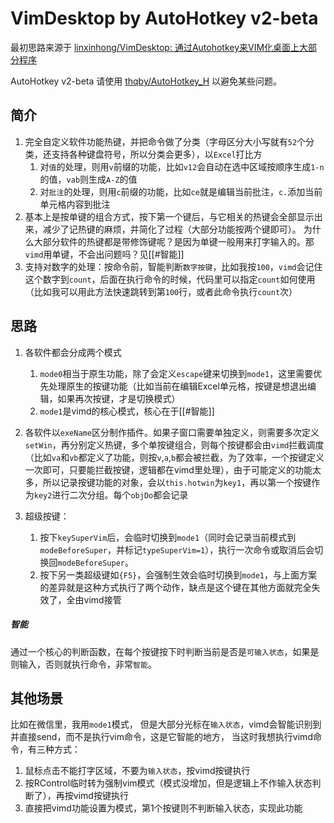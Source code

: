 # VimDesktop by AutoHotkey v2-beta
最初思路来源于 [linxinhong/VimDesktop: 通过Autohotkey来VIM化桌面上大部分程序](https://gitee.com/linxinhong/VimDesktop)

AutoHotkey v2-beta 请使用 [thqby/AutoHotkey_H](https://github.com/thqby/AutoHotkey_H) 以避免某些问题。

## 简介

1. 完全自定义软件功能热键，并把命令做了分类（字母区分大小写就有`52`个分类，还支持各种键盘符号，所以分类会更多），以`Excel`打比方
    1. 对`值`的处理，则用`v`前缀的功能，比如`v12`会自动在选中区域按顺序生成`1-n`的值，`vab`则生成`A-Z`的值
    2. 对`批注`的处理，则用`c`前缀的功能，比如`ce`就是编辑当前批注，`c.`添加当前单元格内容到批注
2. 基本上是按单键的组合方式，按下第一个键后，与它相关的热键会全部显示出来，减少了记热键的麻烦，并简化了过程（大部分功能按两个键即可）。
    为什么大部分软件的热键都是带修饰键呢？是因为单键一般用来打字输入的。那`vimd`用单键，不会出问题吗？见[[#智能]]
3. 支持对数字的处理：按命令前，智能判断`数字按键`，比如我按`100`，`vimd`会记住这个数字到`count`，后面在执行命令的时候，代码里可以指定`count`如何使用（比如我可以用此方法快速跳转到第`100`行，或者此命令执行`count`次）

## 思路

1. 各软件都会分成两个模式
    1. `mode0`相当于原生功能，除了会定义`escape`键来切换到`mode1`，这里需要优先处理原生的按键功能（比如当前在编辑Excel单元格，按键是想退出编辑，如果再次按键，才是切换模式）
    2. `mode1`是vimd的核心模式，核心在于[[#智能]]
2. 各软件以`exeName`区分制作插件。如果子窗口需要单独定义，则需要多次定义`setWin`，再分别定义热键，多个单按键组合，则每个按键都会由`vimd`拦截调度（比如`va`和`vb`都定义了功能，则按`v`,`a`,`b`都会被拦截，为了效率，一个按键定义一次即可，只要能拦截按键，逻辑都在vimd里处理），由于可能定义的功能太多，所以记录按键功能的对象，会以`this.hotwin`为`key1`，再以第一个按键作为`key2`进行二次分组。每个`objDo`都会记录

3. 超级按键：
    1. 按下`keySuperVim`后，会临时切换到`mode1`（同时会记录当前模式到`modeBeforeSuper`，并标记`typeSuperVim=1`），执行一次命令或取消后会切换回`modeBeforeSuper`。
    2. 按下另一类超级键如`{F5}`，会强制生效会临时切换到`mode1`，与上面方案的差异就是这种方式执行了两个动作，缺点是这个键在其他方面就完全失效了，全由vimd接管

##### 智能
通过一个核心的判断函数，在每个按键按下时判断当前是否是`可输入状态`，如果是则输入，否则就执行命令，非常`智能`。

## 其他场景
比如在微信里，我用`mode1`模式，
但是大部分光标在`输入状态`，vimd会智能识别到并直接send，而不是执行vim命令，这是它智能的地方，
当这时我想执行vimd命令，有三种方式：
1. 鼠标点击不能打字区域，不要为`输入状态`，按vimd按键执行
2. 按RControl临时转为强制vim模式（模式没增加，但是逻辑上不作输入状态判断了），再按vimd按键执行
3. 直接把vimd功能设置为<super>模式，第1个按键则不判断输入状态，实现此功能
